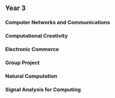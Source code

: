 ## Year 3

### Computer Networks and Communications
### Computational Creativity
### Electronic Commerce
### Group Project
### Natural Computation
### Signal Analysis for Computing

